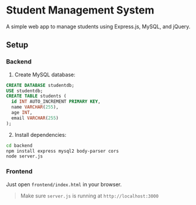 
# Student Management System

A simple web app to manage students using Express.js, MySQL, and jQuery.

## Setup

### Backend
1. Create MySQL database:

```sql
CREATE DATABASE studentdb;
USE studentdb;
CREATE TABLE students (
  id INT AUTO_INCREMENT PRIMARY KEY,
  name VARCHAR(255),
  age INT,
  email VARCHAR(255)
);
```

2. Install dependencies:

```bash
cd backend
npm install express mysql2 body-parser cors
node server.js
```

### Frontend

Just open `frontend/index.html` in your browser.

> Make sure `server.js` is running at `http://localhost:3000`
